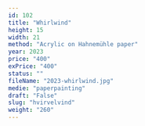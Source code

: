 ```yaml
---
id: 102
title: "Whirlwind"
height: 15
width: 21
method: "Acrylic on Hahnemühle paper"
year: 2023
price: "400"
exPrice: "400"
status: ""
fileName: "2023-whirlwind.jpg"
medie: "paperpainting"
draft: "False"
slug: "hvirvelvind"
weight: "260"
---
```

